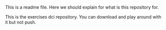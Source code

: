 This is a readme file. Here we should explain for what is this repository for. 

This is the exercises dci repository. You can download and play around with it
but not push.
